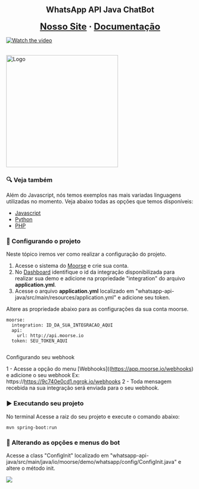 <div>
<h2 align="center">WhatsApp API Java ChatBot</h2>
<p align="center">
<strong><font size="+2" align="center">
  <a href="https://whatsapp.moorse.io/">Nosso Site</a>
  <span> · </span>
  <a href="https://moorse.readme.io/">Documentação</a>
</font></strong>


[![Watch the video](https://moorse.io/assets/api/chat-bot-whatsapp-java.png)](https://youtu.be/qVqOn6Ee9x4)

<br/>
<a href="https://moorse.io/">
  <img alt="Logo" title="#logo" width="300px" src="files/github.gif">
</a>
</p>
</div>


<a id="tecnologias-utilizadas"></a>

### :mag: Veja também

Além do Javascript, nós temos exemplos nas mais variadas linguagens utilizadas no momento. Veja abaixo todas as opções que temos disponíveis:

- [Javascript]()
- [Python]()
- [PHP]()

<a id="structure"></a>


### :rocket: Configurando o projeto
Neste tópico iremos ver como realizar a configuração do projeto.

1. Acesse o sistema do [Moorse](https://app.moorse.io/demo) e crie sua conta.
2. No [Dashboard](https://app.moorse.io/channels/whatsapp) identifique o id da integração disponibilizada para realizar sua demo e adicione na propriedade "integration" do arquivo **application.yml**.
3. Acesse o arquivo **application.yml** localizado em "whatsapp-api-java/src/main/resources/application.yml" e adicione seu token.

Altere as propriedade abaixo para as configurações da sua conta moorse.

```
moorse:
  integration: ID_DA_SUA_INTEGRACAO_AQUI
  api:
    url: http://api.moorse.io
  token: SEU_TOKEN_AQUI
  
```

Configurando seu webhook 

1 - Acesse a opção do menu [Webhooks]((https://app.moorse.io/webhooks) e adicione o seu webhook Ex: https://https://9c740e0cd1.ngrok.io/webhooks
2 - Toda mensagem recebida na sua integração será enviada para o seu webhook.

### :arrow_forward: Executando seu projeto
No terminal Acesse a raiz do seu projeto e execute o comando abaixo:

```
mvn spring-boot:run
```

### :pencil: Alterando as opções e menus do bot
Acesse a class "ConfigInit" localizado em "whatsapp-api-java/src/main/java/io/moorse/demo/whatsapp/config/ConfigInit.java" e altere o método init.


![](![]([]()))
